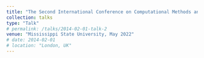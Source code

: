 ```yaml
---
title: "The Second International Conference on Computational Methods and Applications in Engineering (ICCMAE)"
collection: talks
type: "Talk"
# permalink: /talks/2014-02-01-talk-2
venue: "Mississippi State University, May 2022"
# date: 2014-02-01
# location: "London, UK"
---
```


<!-- [More information here](http://example2.com)

This is a description of your talk, which is a markdown files that can be all markdown-ified like any other post. Yay markdown! -->
